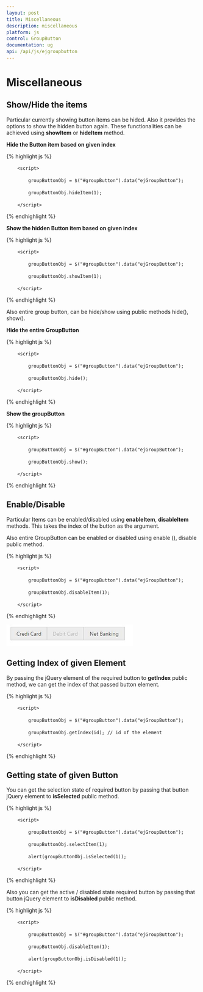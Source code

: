 ```yaml
---
layout: post
title: Miscellaneous
description: miscellaneous
platform: js
control: GroupButton
documentation: ug
api: /api/js/ejgroupbutton
---
```


# Miscellaneous

## Show/Hide the items

Particular currently showing button items can be hided. Also it provides the options to show the hidden button again. These functionalities can be achieved using **showItem** or **hideItem** method.

**Hide the Button item based on given index**

{% highlight js %}

        <script>

            groupButtonObj = $("#groupButton").data("ejGroupButton");

            groupButtonObj.hideItem(1);

        </script>

{% endhighlight %}

**Show the hidden Button item based on given index**

{% highlight js %}

        <script>

            groupButtonObj = $("#groupButton").data("ejGroupButton");

            groupButtonObj.showItem(1);

        </script>

{% endhighlight %}

Also entire group button, can be hide/show using public methods hide(), show().

**Hide the entire GroupButton**

{% highlight js %}

        <script>

            groupButtonObj = $("#groupButton").data("ejGroupButton");

            groupButtonObj.hide();

        </script>

{% endhighlight %}

**Show the groupButton**

{% highlight js %}

        <script>

            groupButtonObj = $("#groupButton").data("ejGroupButton");

            groupButtonObj.show();

        </script>

{% endhighlight %}

## Enable/Disable

Particular Items can be enabled/disabled using **enableItem**, **disableItem** methods. This takes the index of the button as the argument. 

Also entire GroupButton can be enabled or disabled using enable (), disable public method.

{% highlight js %}

        <script>

            groupButtonObj = $("#groupButton").data("ejGroupButton");

            groupButtonObj.disableItem(1);

        </script>

{% endhighlight %}

![](Miscellaneous_images/Miscellaneous_img1.jpeg)


## Getting Index of given Element

By passing the jQuery element of the required button to **getIndex** public method, we can get the index of that passed button element.

{% highlight js %}

        <script>

            groupButtonObj = $("#groupButton").data("ejGroupButton");

            groupButtonObj.getIndex(id); // id of the element

        </script>

{% endhighlight %}

## Getting state of given Button

You can get the selection state of required button by passing that button jQuery element to **isSelected** public method.

{% highlight js %}


        <script>

            groupButtonObj = $("#groupButton").data("ejGroupButton");

            groupButtonObj.selectItem(1);

            alert(groupButtonObj.isSelected(1));

        </script>

{% endhighlight %}

Also you can get the active / disabled state required button by passing that button jQuery element to **isDisabled** public method.

{% highlight js %}

        <script>

            groupButtonObj = $("#groupButton").data("ejGroupButton");

            groupButtonObj.disableItem(1);

            alert(groupButtonObj.isDisabled(1));

        </script>

{% endhighlight %}

